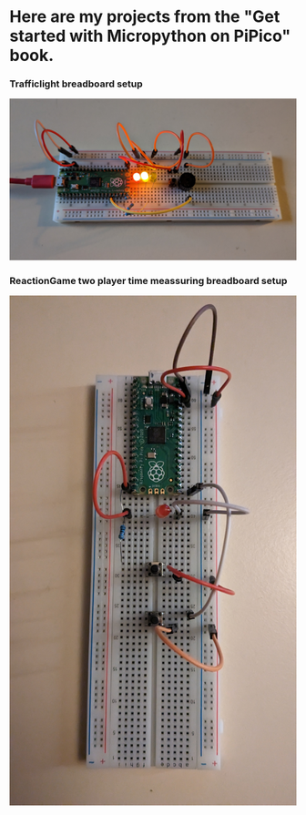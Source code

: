 # Here are my projects from the "Get started with Micropython on PiPico" book.

### Trafficlight breadboard setup
![trafficlights](images/trafficLight.jpg)

### ReactionGame two player time meassuring breadboard setup
![reactionGame](images/reactionGame.jpg)
